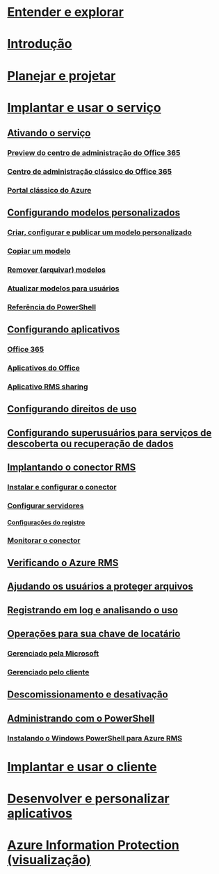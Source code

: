 # [Entender e explorar](/rights-management/understand-explore/azure-rights-management)
# [Introdução](/rights-management/get-started/requirements-azure-rms)
# [Planejar e projetar](/rights-management/plan-design/deployment-roadmap)
# [Implantar e usar o serviço](activate-service.md)
## [Ativando o serviço](activate-service.md)
### [Preview do centro de administração do Office 365](activate-office365-preview.md)
### [Centro de administração clássico do Office 365](activate-office365-classic.md)
### [Portal clássico do Azure](activate-azure-classic.md)
## [Configurando modelos personalizados](configure-custom-templates.md)
### [Criar, configurar e publicar um modelo personalizado](create-template.md) 
### [Copiar um modelo](copy-template.md)
### [Remover (arquivar) modelos](remove-template.md) 
### [Atualizar modelos para usuários](refresh-templates.md)
### [Referência do PowerShell](configure-templates-with-powershell.md)
## [Configurando aplicativos](configure-applications.md)
### [Office 365](configure-office365.md)
### [Aplicativos do Office](configure-office-apps.md)
### [Aplicativo RMS sharing](configure-sharing-app.md)
## [Configurando direitos de uso](configure-usage-rights.md)
## [Configurando superusuários para serviços de descoberta ou recuperação de dados](configure-super-users.md)
## [Implantando o conector RMS](deploy-rms-connector.md)
### [Instalar e configurar o conector](install-configure-rms-connector.md)
### [Configurar servidores](configure-servers-rms-connector.md)
#### [Configurações do registro](rms-connector-registry-settings.md)
### [Monitorar o conector](monitor-rms-connector.md)
## [Verificando o Azure RMS](verify.md)
## [Ajudando os usuários a proteger arquivos](help-users.md)
## [Registrando em log e analisando o uso](log-analyze-usage.md)
## [Operações para sua chave de locatário](operations-tenant-key.md)
### [Gerenciado pela Microsoft](operations-microsoft-managed-tenant-key.md)
### [Gerenciado pelo cliente](operations-customer-managed-tenant-key.md)
## [Descomissionamento e desativação](decommission-deactivate.md)
## [Administrando com o PowerShell](administer-powershell.md)
### [Instalando o Windows PowerShell para Azure RMS](install-powershell.md)
# [Implantar e usar o cliente](/rights-management/rms-client/use-client)
# [Desenvolver e personalizar aplicativos](/rights-management/develop/developers-guide)
# [Azure Information Protection (visualização)](/rights-management/information-protection/what-is-information-protection)


<!--HONumber=Jul16_HO3-->


